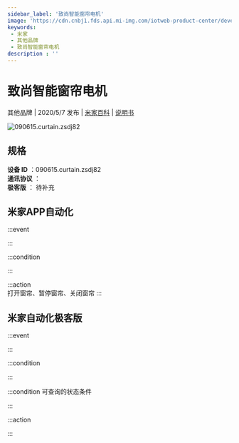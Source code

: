 ```yaml
---
sidebar_label: '致尚智能窗帘电机'
image: 'https://cdn.cnbj1.fds.api.mi-img.com/iotweb-product-center/developer_1584325240295Y8Nvrswx.png?GalaxyAccessKeyId=AKVGLQWBOVIRQ3XLEW&Expires=9223372036854775807&Signature=ftmHtDR3aY8Dz7INwiHAYSS72GE='
keywords: 
 - 米家
 - 其他品牌
 - 致尚智能窗帘电机
description : ''
---
```

# 致尚智能窗帘电机

其他品牌 | 2020/5/7 发布 | [米家百科](https://home.mi.com/webapp/content/baike/product/index.html?model=090615.curtain.zsdj82) | [说明书](https://home.mi.com/views/introduction.html?model=090615.curtain.zsdj82&region=cn)

![090615.curtain.zsdj82](https://cdn.cnbj1.fds.api.mi-img.com/iotweb-product-center/developer_1584325240295Y8Nvrswx.png?GalaxyAccessKeyId=AKVGLQWBOVIRQ3XLEW&Expires=9223372036854775807&Signature=ftmHtDR3aY8Dz7INwiHAYSS72GE=)

## 规格  
> 
**设备 ID** ：090615.curtain.zsdj82  
**通讯协议** ：  
**极客版**  ： 待补充 


## 米家APP自动化  

:::event  

:::

:::condition  

:::

:::action   
打开窗帘、暂停窗帘、关闭窗帘
:::

## 米家自动化极客版  

:::event  

:::

:::condition  

:::

:::condition 可查询的状态条件  

:::

:::action  

:::

        
